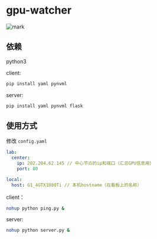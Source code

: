 # gpu-watcher

![mark](http://cdn.iblue.tech/img/20191024/XCGoYOOFxAnG.png?imageslim)

## 依赖

python3

client:
```bash
pip install yaml pynvml
```

server:
```bash
pip install yaml pynvml flask
```

## 使用方式

修改 `config.yaml`

```yaml
lab:
  center:
    ip: 202.204.62.145 // 中心节点的ip和端口（汇总GPU信息用）
    port: 80

local:
  host: G1_4GTX1080Ti // 本机hostname（在看板上的名称）
```

client：

```bash
nohup python ping.py &
```

server:

```bash
nohup python server.py &
```
